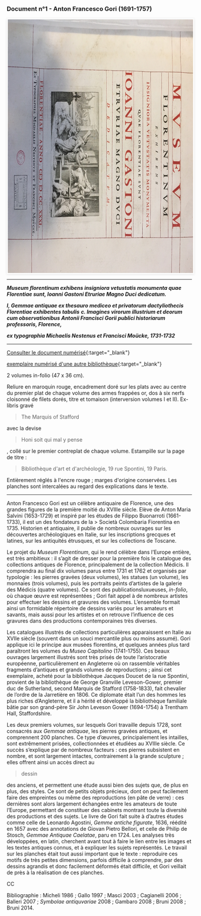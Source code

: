 ﻿<style type="text/css">
.pic {
  width:100%;
  height:100%;
}
.carousel {
    border-style:solid;
    border-width:1px;
    border-color:rgba(0, 0, 0, 0.05);
    box-shadow: 0px 1px 6px rgba(0, 0, 0, 0.1);
    width:100%;
    height:690px;
  border-width:3px;
  border-radius:2px;
  border-color:#FCFCFC;
}

.carousel-inner {
    position: relative;
    overflow: hidden;
    width: 100%;
    height:690px;
}

.carousel-open:checked + .carousel-item {
    position: absolute;
    opacity: 100;
    background-color:black;
    width:100%;
    height:690px;
}

.carousel-item {
    position: absolute;
    opacity: 0;
    text-align:center;
}

.carousel-control {
  width: 150px;
  height: 150px;
  padding:0px;
  border-radius: 50%;
  background: rgba(255, 255, 255, 0);
  border: 2px solid rgba(255, 255, 255, 0.9);
  background-clip: content-box;
  margin:0 auto;
  color:rgba(255, 255, 255, 0.9);

    cursor: pointer;
    display: none;
    font-size: 30px;
    height: 40px;
    line-height: 25px;
    position: absolute;
    top: 50%;
    -webkit-transform: translate(0, -50%);
    cursor: pointer;
    -ms-transform: translate(0, -50%);
    transform: translate(0, -50%);
    text-align: center;
    width: 30px;
    height:30px;
    z-index: 10;
}

.carousel-control.prev {
    left: 2%;
}

.carousel-control.next {
    right: 2%;
}

.carousel-control:hover {
    color: #4F94CD;
    background-color:rgba(255, 255, 255, 0.9);
}
 .carousel-control:hover:after {
  content: '';
  position: absolute;
  border-radius:50%;
  background:transparent;
  border: 1.5px solid rgba(255, 255, 255, 0.1);
  background:rgba(255, 255, 255, 0.1);
  top: -4px;
  left: -5px;
  right: -5px;
  bottom: -5px;
  z-index: -5;
}

#carousel-1:checked ~ .control-1,
#carousel-2:checked ~ .control-2,
#carousel-3:checked ~ .control-3{
    display: block;
}

.carousel-indicators {
    margin: 0;
    padding: 2px;
    position: absolute;
    bottom: -4.5px;
    left: 0;
    right: 0;
    text-align: center;
}

.carousel-indicators li {
    display: inline-block;
    margin: 0 5px;
    position: relative;

    /*You are required to do this*/
}
.carousel-indicators .carousel-preview {
    position: absolute;
    width: 108px;
    top: -0;
    left: 50%;
    margin-left: -52px;
    height:0px;
    transition:0 all;
    overflow: hidden;
}
.carousel-indicators .carousel-preview img {
    max-width:40px;
    max-height:80px;
    padding: 2px;
    background-color: white;
}
.carousel-indicators li:hover .carousel-preview {
    height:54px;
    top:-50px;
    transition:0.5s all;
}
.carousel-bullet {
    color: rgba(255, 255, 255, 0.7);
    cursor: pointer;
    font-size: 20px;
}

.carousel-bullet:hover {
    color: rgba(255, 255, 255, 0.9);
}

.HRConnectImage
{width:375px;
padding-top:50px;
display:inline-block;}

#carousel-1:checked ~ .control-1 ~ .carousel-indicators li:nth-child(1) .carousel-bullet,
#carousel-2:checked ~ .control-2 ~ .carousel-indicators li:nth-child(2) .carousel-bullet,
#carousel-3:checked ~ .control-3 ~ .carousel-indicators li:nth-child(3) .carousel-bullet{
    color: rgba(255, 255, 255, 0.9);
}

#title {
    width: 100%;
    position: absolute;
    padding: 0px;
    margin: 0px auto;
    text-align: center;
    font-size: 27px;
    color: rgba(255, 255, 255, 1);
    font-family: 'Open Sans', sans-serif;
    z-index: 9999;
    text-shadow: 0px 1px 2px rgba(0, 0, 0, 0.33), -1px 0px 2px rgba(255, 255, 255, 0);
}

#p
{
text-align:center;
font-weight:bold;}


.carousel-control { opacity: 0; }
.carousel:hover .carousel-control { opacity: 1; }
</style>


### Document n°1 - Anton Francesco Gori (1691-1757)

<div class="carousel">
   <div class="carousel-inner">
      <input name="carousel" class="carousel-open" id="carousel-1" aria-hidden="true" type="radio" hidden="true" Checked/>
      <div class="carousel-item">
<img class="pic" src="./img/doc1/doc1_1.jpg">
      </div>
      <input name="carousel" class="carousel-open" id="carousel-2" aria-hidden="true" type="radio" hidden="true"/>
      <div class="carousel-item">
  <img class="pic" src="./img/doc1/doc1_2.jpg">
      </div>
      <input name="carousel" class="carousel-open" id="carousel-3" aria-hidden="true" type="radio" hidden="true"/>
      <div class="carousel-item">
<img class="pic" src="./img/doc1/doc1_3.jpg">
      </div>
      <label class="carousel-control prev control-1" for="carousel-3">‹</label>
      <label class="carousel-control next control-1" for="carousel-2">›</label>
      <label class="carousel-control prev control-2" for="carousel-1">‹</label>
      <label class="carousel-control next control-2" for="carousel-3">›</label>
      <label class="carousel-control prev control-3" for="carousel-2">‹</label>
      <label class="carousel-control next control-3" for="carousel-1">›</label>

      <ol class="carousel-indicators">
         <li>
            <label class="carousel-bullet" for="carousel-1">●</label>
            <div class="carousel-preview">
              <img src="./img/doc1/doc1_1.jpg" />
            </div>
         </li>
         <li>
            <label class="carousel-bullet" for="carousel-2">●</label>
            <div class="carousel-preview">
              <img src="./img/doc1/doc1_2.jpg" />
            </div>
          </li>  
         <li>
            <label class="carousel-bullet" for="carousel-3">●</label>
            <div class="carousel-preview">
              <img src="./img/doc1/doc1_3.jpg" />
            </div>
         </li>
    </ol>
</div>
</div>

***

**_Museum florentinum exhibens insigniora vetustatis monumenta quae Florentiae sunt, Ioanni Gastoni Etruriae Magno Duci dedicatum._**

**_I, Gemmae antiquae ex thesauro mediceo et privatorum dactyliothecis Florentiae exhibentes tabulis_**
**_c. Imagines virorum illustrium et deorum cum observationibus Antonii Francisci Gorii publici historiarum professoris, Florence,_**

**_ex typographia Michaelis Nestenus et Francisci Moücke, 1731-1732_**

***

[Consulter le document numérisé](https://bibliotheque-numerique.inha.fr/collection/item/13543-lettres-familieres-de-m-winckelmann-premiere-partie?offset=2){:target="_blank"}

[exemplaire numérisé d'une autre bibliothèque](http://gallica.bnf.fr/ark:/12148/bpt6k888083n){:target="_blank"}

2 volumes in-folio (47 x 36 cm).

Reliure en maroquin rouge, encadrement doré sur les plats avec au centre du premier plat de chaque volume des armes frappées or, dos à six nerfs cloisonné de filets dorés, titre et tomaison (interversion volumes I et II).
Ex-libris gravé
> The Marquis of Stafford

avec la devise

> Honi soit qui mal y pense

, collé sur le premier contreplat de chaque volume.
Estampille sur la page de titre :
> Bibliothèque d'art et d'archéologie, 19 rue Spontini, 19 Paris.

Entièrement réglés à l'encre rouge ; marges d'origine conservées. Les planches sont intercalées au regard des explications dans le texte.

***

Anton Francesco Gori est un célèbre antiquaire de Florence, une des grandes figures de la première moitié du XVIIIe siècle.
Elève de Anton Maria Salvini (1653-1729) et inspiré par les études de Filippo Buonarroti (1661-1733), il est un des fondateurs de la > Società Colombaria Fiorentina en 1735.
Historien et antiquaire, il publie de nombreux ouvrages sur les découvertes archéologiques
en Italie, sur les inscriptions grecques et latines, sur les antiquités étrusques, et sur les collections de Toscane.

Le projet du _Museum Florentinum_, qui le rend célèbre dans l’Europe entière, est très ambitieux : il s’agit de dresser pour la première fois
le catalogue des collections antiques de Florence, principalement de la collection Médicis. Il comprendra au final dix volumes
parus entre 1731 et 1762 et organisés par typologie : les pierres gravées (deux volumes), les statues (un volume), les monnaies (trois volumes), puis
les portraits peints d’artistes de la galerie des Médicis (quatre volumes). Ce sont des publicationsluxueuses, _in-folio_, où chaque œuvre est représentées ;
Gori fait appel à de nombreux artistes pour effectuer les dessins et gravures des volumes. L’ensemble formait ainsi un formidable répertoire de dessins variés
pour les amateurs et savants, mais aussi pour les artistes et on retrouve l’influence de ces gravures dans des productions contemporaines très diverses.

Les catalogues illustrés de collections particulières apparaissent en Italie au XVIIe siècle (souvent dans un souci mercantile plus ou moins assumé).
Gori applique ici le principe aux musées florentins, et quelques années plus tard paraîtront les volumes du  _Museo Capitolino_ (1741-1755).
Ces beaux ouvrages largement illustrés sont très prisés de toute l’aristocratie européenne, particulièrement en Angleterre où on rassemble véritables fragments d’antiques et grands volumes de reproductions ;
ainsi cet exemplaire, acheté pour la bibliothèque Jacques Doucet de la rue Spontini, provient de la bibliothèque de George Granville Leveson-Gower, premier duc de Sutherland,
second Marquis de Stafford (1758-1833), fait chevalier de l’ordre de la Jarretière en 1806. Ce diplomate était l’un des hommes les plus riches d’Angleterre, et il a hérité
et développé la bibliothèque familiale bâtie par son grand-père Sir John Leveson Gower (1694-1754) à Trentham Hall, Staffordshire.

Les deux premiers volumes, sur lesquels Gori travaille depuis 1728, sont consacrés aux _Gemmae antiquae_, les pierres gravées antiques, et comprennent 200 planches.
Ce type d’œuvres, principalement les intailles, sont extrêmement prisées, collectionnées et étudiées au XVIIIe siècle.
Ce succès s’explique par de nombreux facteurs : ces pierres subsistent en nombre, et sont largement intactes, contrairement à la grande sculpture ; elles offrent ainsi
un accès direct au
> dessin

des anciens, et permettent une étude aussi bien des sujets que, de plus en plus, des styles.
Ce sont de petits objets précieux, dont on peut facilement faire des empreintes ou même des reproductions (en pâte de verre) : ces dernières sont alors largement échangées
entre les amateurs de toute l’Europe, permettant de constituer des cabinets montrant toute la diversité des productions et des sujets.
Le livre de Gori fait suite à d’autres études comme celle de Leonardo Agostini, _Gemme antiche figurate_, 1636, réédité en 1657
avec des annotations de Giovan Pietro Bellori, et celle de Philip de Stosch, _Gemmae Antiquae Caelatae_, paru en 1724.
Les analyses très développées, en latin, cherchent avant tout à faire le lien entre les images et les textes antiques connus, et à expliquer les sujets représentés.
Le travail sur les planches était tout aussi important que le texte : reproduire ces motifs de très petites dimensions, parfois difficile à comprendre, par des dessins agrandis
et donc facilement déformés était difficile, et Gori veillait de près à la réalisation de ces planches.

CC

Bibliographie : Micheli 1986 ; Gallo 1997 ; Masci 2003 ; Cagianelli 2006 ; Balleri 2007 ; _Symbolae antiquvariae_ 2008 ; Gambaro 2008 ; Bruni 2008 ; Bruni 2014.


